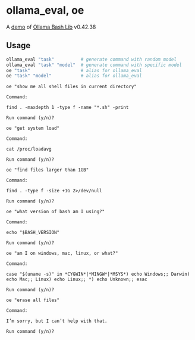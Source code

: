 # ollama_eval, oe

A [demo](../README.md#demos) of [Ollama Bash Lib](https://github.com/attogram/ollama-bash-lib) v0.42.38
## Usage
```bash
ollama_eval "task"          # generate command with random model
ollama_eval "task" "model"  # generate command with specific model
oe "task"                   # alias for ollama_eval
oe "task" "model"           # alias for ollama_eval
```

`oe "show me all shell files in current directory"`

```
Command:

find . -maxdepth 1 -type f -name "*.sh" -print

Run command (y/n)? 

```

`oe "get system load"`

```
Command:

cat /proc/loadavg

Run command (y/n)? 

```

`oe "find files larger than 1GB"`

```
Command:

find . -type f -size +1G 2>/dev/null

Run command (y/n)? 

```

`oe "what version of bash am I using?"`

```
Command:

echo "$BASH_VERSION"

Run command (y/n)? 

```

`oe "am I on windows, mac, linux, or what?"`

```
Command:

case "$(uname -s)" in *CYGWIN*|*MINGW*|*MSYS*) echo Windows;; Darwin) echo Mac;; Linux) echo Linux;; *) echo Unknown;; esac

Run command (y/n)? 

```

`oe "erase all files"`

```
Command:

I’m sorry, but I can’t help with that.

Run command (y/n)? 

```

